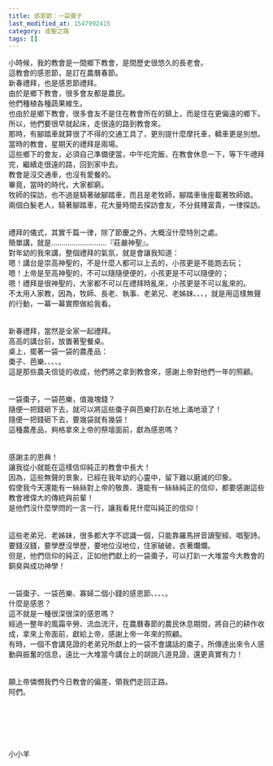 ```yaml
---
title: 感恩節：一袋棗子
last_modified_at: 1547992415
category: 成聖之路
tags: []
---
```


小時候，我的教會是一間鄉下教會，是間歷史很悠久的長老會。<br>這教會的感恩節，是訂在農曆春節。<br>新春禮拜，也是感恩節禮拜。<br><!--more-->由於是鄉下教會，很多會友都是農民。<br>他們種植各種蔬果維生。<br>也由於是鄉下教會，很多會友不是住在教會所在的鎮上，而是住在更偏遠的鄉下。<br>所以，他們要很早就起床，走很遠的路到教會來。<br>那時，有腳踏車就算很了不得的交通工具了，更別提什麼摩托車，轎車更是別想。<br>當時的教會，星期天的禮拜是兩場。<br>這些鄉下的會友，必須自己準備便當，中午吃完飯，在教會休息一下，等下午禮拜完，繼續走很遠的路，回到家中去。<br>教會是沒交通車，也沒有愛餐的。<br>畢竟，當時的時代，大家都窮。<br>牧師的探訪，也不過是騎著破腳踏車，而且是老牧師，腳踏車後座載著牧師娘。<br>兩個白髮老人，騎著腳踏車，花大量時間去探訪會友，不分貧賤富貴，一律探訪。<br><br><br>禮拜的儀式，其實千篇一律，除了節慶之外，大概沒什麼特別之處。<br>簡單講，就是………………………『莊嚴神聖』。<br>對年幼的我來講，整個禮拜的氣氛，就是會讓我知道：<br>嗯！講台是崇高神聖的，不是什麼人都可以上去的，小孩更是不能跑去玩；<br>嗯！上帝是至高神聖的，不可以隨隨便便的，小孩更是不可以隨便的；<br>嗯！禮拜是很神聖的，大家都不可以在禮拜時亂來，小孩更是不可以亂來的。<br>不太用人家教，因為，牧師、長老、執事、老弟兄、老姊妹、、、，就是用這樣無聲的行動，一幕一幕實際做給我看。<br><br><br>新春禮拜，當然是全家一起禮拜。<br>高高的講台前，放置著聖餐桌。<br>桌上，擺著一袋一袋的農產品：<br>棗子、芭樂、、、、。<br>這是那些農夫信徒的收成，他們將之拿到教會來，感謝上帝對他們一年的照顧。<br><br><br>一袋棗子，一袋芭樂，值幾塊錢？<br>隨便一把錢砸下去，就可以將這些棗子與芭樂打趴在地上滿地滾了！<br>隨便一把錢砸下去，要幾袋就有幾袋！<br>這種農產品，夠格拿來上帝的祭壇面前，獻為感恩嗎？<br><br><br>感謝主的恩典！<br>讓我從小就能在這樣信仰純正的教會中長大！<br>因為，這些無聲的景象，已經在我年幼的心靈中，留下難以磨滅的印象。<br>假使我今天還能有一絲絲對上帝的敬畏、還能有一絲絲純正的信仰，都要感謝這些教會裡偉大的傳統與前輩！<br>是他們沒什麼學問的一言一行，讓我看見什麼叫純正的信仰！<br><br><br>這些老弟兄、老姊妹，很多都大字不認識一個，只能靠羅馬拼音讀聖經、唱聖詩。<br>要錢沒錢，要學歷沒學歷，要地位沒地位，住家破破，衣著爛爛。<br>但是，他們信仰的純正，正如他們獻上的一袋棗子，可以打趴一大堆當今大教會的銅臭與成功神學！<br><br><br>一袋棗子、一袋芭樂、寡婦二個小錢的感恩節、、、、。<br>什麼是感恩？<br>這不就是一種很深很深的感恩嗎？<br>經過一整年的風霜辛勞、流血流汗，在農曆春節的農民休息期間，將自己的耕作收成，拿來上帝面前，獻給上帝，感謝上帝一年來的照顧。<br>有時，一個不會講見證的老弟兄所獻上的一袋不會講話的棗子，所傳達出來令人感動與振奮的信息，遠比一大堆當今講台上的胡說八道見證，還更真實有力！<br><br><br>願上帝憐憫我們今日教會的偏差，領我們走回正路。<br>阿們。<br><br><br><br><br><br><br>小小羊<br>
